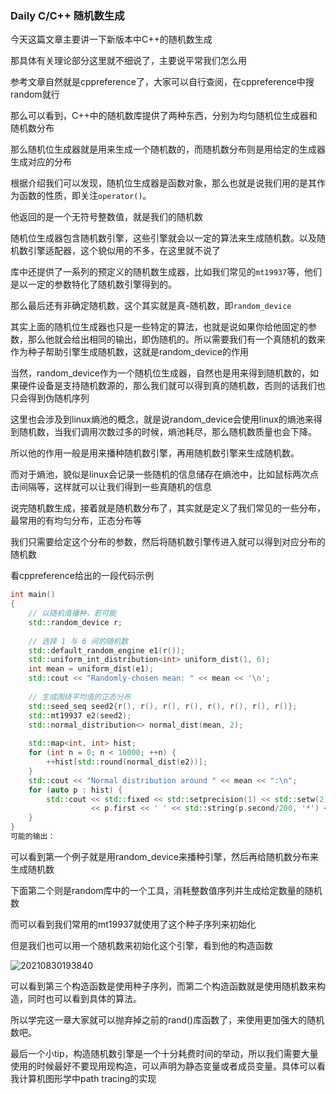 ### Daily C/C++ 随机数生成

今天这篇文章主要讲一下新版本中C++的随机数生成

那具体有关理论部分这里就不细说了，主要说平常我们怎么用

参考文章自然就是cppreference了，大家可以自行查阅，在cppreference中搜random就行

那么可以看到，C++中的随机数库提供了两种东西，分别为均匀随机位生成器和随机数分布

那么随机位生成器就是用来生成一个随机数的，而随机数分布则是用给定的生成器生成对应的分布

根据介绍我们可以发现，随机位生成器是函数对象，那么也就是说我们用的是其作为函数的性质，即关注`operator()`。

他返回的是一个无符号整数值，就是我们的随机数

随机位生成器包含随机数引擎，这些引擎就会以一定的算法来生成随机数。以及随机数引擎适配器，这个貌似用的不多，在这里就不说了

库中还提供了一系列的预定义的随机数生成器，比如我们常见的`mt19937`等，他们是以一定的参数特化了随机数引擎得到的。

那么最后还有非确定随机数，这个其实就是真-随机数，即`random_device`

其实上面的随机位生成器也只是一些特定的算法，也就是说如果你给他固定的参数，那么他就会给出相同的输出，即伪随机的。所以需要我们有一个真随机的数来作为种子帮助引擎生成随机数，这就是random_device的作用

当然，random_device作为一个随机位生成器，自然也是用来得到随机数的，如果硬件设备是支持随机数源的，那么我们就可以得到真的随机数，否则的话我们也只会得到伪随机序列

这里也会涉及到linux熵池的概念，就是说random_device会使用linux的熵池来得到随机数，当我们调用次数过多的时候，熵池耗尽，那么随机数质量也会下降。

所以他的作用一般是用来播种随机数引擎，再用随机数引擎来生成随机数。

而对于熵池，貌似是linux会记录一些随机的信息储存在熵池中，比如鼠标两次点击间隔等，这样就可以让我们得到一些真随机的信息

说完随机数生成，接着就是随机数分布了，其实就是定义了我们常见的一些分布，最常用的有均匀分布，正态分布等

我们只需要给定这个分布的参数，然后将随机数引擎传进入就可以得到对应分布的随机数

看cppreference给出的一段代码示例

```cpp
int main()
{
    // 以随机值播种，若可能
    std::random_device r;
 
    // 选择 1 与 6 间的随机数
    std::default_random_engine e1(r());
    std::uniform_int_distribution<int> uniform_dist(1, 6);
    int mean = uniform_dist(e1);
    std::cout << "Randomly-chosen mean: " << mean << '\n';
 
    // 生成围绕平均值的正态分布
    std::seed_seq seed2{r(), r(), r(), r(), r(), r(), r(), r()}; 
    std::mt19937 e2(seed2);
    std::normal_distribution<> normal_dist(mean, 2);
 
    std::map<int, int> hist;
    for (int n = 0; n < 10000; ++n) {
        ++hist[std::round(normal_dist(e2))];
    }
    std::cout << "Normal distribution around " << mean << ":\n";
    for (auto p : hist) {
        std::cout << std::fixed << std::setprecision(1) << std::setw(2)
                  << p.first << ' ' << std::string(p.second/200, '*') << '\n';
    }
}
可能的输出：
```

可以看到第一个例子就是用random_device来播种引擎，然后再给随机数分布来生成随机数

下面第二个则是random库中的一个工具，消耗整数值序列并生成给定数量的随机数

而可以看到我们常用的mt19937就使用了这个种子序列来初始化

但是我们也可以用一个随机数来初始化这个引擎，看到他的构造函数

![20210830193840](https://picsheep.oss-cn-beijing.aliyuncs.com/pic/20210830193840.png)

可以看到第三个构造函数是使用种子序列，而第二个构造函数就是使用随机数来构造，同时也可以看到具体的算法。

所以学完这一章大家就可以抛弃掉之前的rand()库函数了，来使用更加强大的随机数吧。

最后一个小tip，构造随机数引擎是一个十分耗费时间的举动，所以我们需要大量使用的时候最好不要现用现构造，可以声明为静态变量或者成员变量。具体可以看我计算机图形学中path tracing的实现